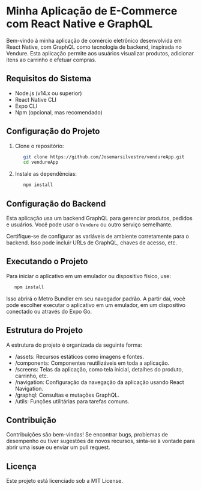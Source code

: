 # Minha Aplicação de E-Commerce com React Native e GraphQL

Bem-vindo à minha aplicação de comércio eletrônico desenvolvida em React Native, com GraphQL como tecnologia de backend, inspirada no Vendure. Esta aplicação permite aos usuários visualizar produtos, adicionar itens ao carrinho e efetuar compras.

## Requisitos do Sistema
   - Node.js (v14.x ou superior)
   - React Native CLI
   - Expo CLI
   - Npm (opcional, mas recomendado)

## Configuração do Projeto

1. Clone o repositório:

   ```bash
      git clone https://github.com/Josemarsilvestre/vendureApp.git
      cd vendureApp
   ```
2. Instale as dependências:

   ```bash
      npm install
   ```
## Configuração do Backend

Esta aplicação usa um backend GraphQL para gerenciar produtos, pedidos e usuários. Você pode usar o `Vendure` ou outro serviço semelhante.

Certifique-se de configurar as variáveis de ambiente corretamente para o backend. Isso pode incluir URLs de GraphQL, chaves de acesso, etc.

## Executando o Projeto

Para iniciar o aplicativo em um emulador ou dispositivo físico, use:

   ```bash
      npm install
   ```

Isso abrirá o Metro Bundler em seu navegador padrão. A partir daí, você pode escolher executar o aplicativo em um emulador, em um dispositivo conectado ou através do Expo Go.

## Estrutura do Projeto

A estrutura do projeto é organizada da seguinte forma:

   - /assets: Recursos estáticos como imagens e fontes.
   - /components: Componentes reutilizáveis em toda a aplicação.
   - /screens: Telas da aplicação, como tela inicial, detalhes do produto, carrinho, etc.
   - /navigation: Configuração da navegação da aplicação usando React Navigation.
   - /graphql: Consultas e mutações GraphQL.
   - /utils: Funções utilitárias para tarefas comuns.

## Contribuição
Contribuições são bem-vindas! Se encontrar bugs, problemas de desempenho ou tiver sugestões de novos recursos, sinta-se à vontade para abrir uma issue ou enviar um pull request.

## Licença
Este projeto está licenciado sob a MIT License.